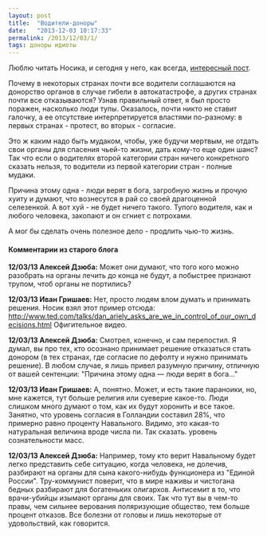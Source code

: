 ```yaml
---
layout: post
title:  "Водители-доноры"
date:   "2013-12-03 10:17:33"
permalink: /2013/12/03/1/
tags: доноры идиоты
---
```


Люблю читать Носика, и сегодня у него, как всегда,
[интересный пост](http://dolboeb.livejournal.com/2601781.html).

Почему в некоторых странах почти все водители соглашаются на донорство
органов в случае гибели в автокатастрофе, а других странах почти все
отказываются? Узнав правильный ответ, я был просто поражен, насколько
люди тупы. Оказалось, почти никто не ставит галочку, а ее отсутствие
интерпретируется властями по-разному: в первых странах - протест, во
вторых - согласие.

Это ж каким надо быть мудаком, чтобы, уже будучи мертвым, не отдать
свои органы для спасения чьей-то жизни, дать кому-то еще один шанс?
Так что если о водителях второй категории стран ничего конкретного
сказать нельзя, то водители из первой категории стран - полные мудаки.

Причина этому одна - люди верят в бога, загробную жизнь и прочую хуиту
и думают, что вознесутся в рай со своей драгоценной селезенкой. А вот
хуй - не будет ничего такого. Тупого водителя, как и любого человека,
закопают и он сгниет с потрохами.

А мог бы сделать очень полезное дело - продлить чью-то жизнь.


#### Комментарии из старого блога

**12/03/13 Алексей Дзюба:** Может они думают, что того кого можно
  разобрать на органы лечить до конца не будут, а побыстрее признают
  трупом, чтоб органы не портились?


**12/03/13 Иван Гришаев:** Нет, просто людям влом думать и принимать
решения. Носик взял этот пример отсюда:
http://www.ted.com/talks/dan_ariely_asks_are_we_in_control_of_our_own_decisions.html
Офигительное видео.


**12/03/13 Алексей Дзюба:** Смотрел, конечно, и сам перепостил. Я
  думал, вы про тех, кто осознано принимает решение отказаться стать
  донором (в тех странах, где согласие по дефолту и нужно принимать
  решение).  В любом случае, я лишь привел разумную причину, отличную
  от вашей сентенции: "Причина этому одна — люди верят в бога..."


**12/03/13 Иван Гришаев:** А, понятно. Может, и есть такие параноики,
но, мне кажется, тут больше религия или суеверие какое-то. Люди
слишком много думают о том, как их будут хоронить и все такое.
Занятно, что уровень согласия в Голландии составил 28%, что примерно
равно проценту Навального. Видимо, это какая-то натуральная величина
вроде числа пи. Так сказать. уровень сознательности масс.


**12/03/13 Алексей Дзюба:** Например, тому кто верит Навальному будет
  легко представить себе ситуацию, когда человека, не долечив,
  разбирают на органы для сына какого-нибудь функционера из "Единой
  России". Тру-коммунист поверит, что в мире наживы и чистогана бедных
  разбирают для богатеньких олигархов. Антисемит в то, что
  врачи-убийцы изымают органы для своих. Так что тут вы в чем-то
  правы, чем сильнее верования поляризующие общество, тем больше
  процент отказов. Все болезни от головы и лишь некоторые от
  удовольствий, как говорится.
